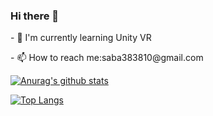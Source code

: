 ### Hi there 👋

<!--
**saba383810/saba383810** is a ✨ _special_ ✨ repository because its `README.md` (this file) appears on your GitHub profile.

Here are some ideas to get you started:

- 🔭 I’m currently working on ...
- 🌱 I’m currently learning ...
- 👯 I’m looking to collaborate on ...
- 🤔 I’m looking for help with ...
- 💬 Ask me about ...
- 📫 How to reach me: ...
- 😄 Pronouns: ...
- ⚡ Fun fact: ...
-->
<p>- 🌱 I'm currently learning Unity VR</p>
<p>- 📫 How to reach me:saba383810@gmail.com<p>

[![Anurag's github stats](https://github-readme-stats.vercel.app/api?username=saba383810)](https://github.com/anuraghazra/github-readme-stats)

[![Top Langs](https://github-readme-stats.vercel.app/api/top-langs/?username=saba383810)](https://github.com/anuraghazra/github-readme-stats)
